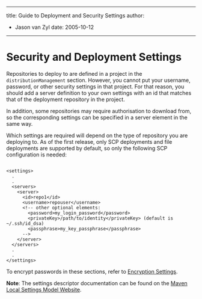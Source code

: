 ---

title: Guide to Deployment and Security Settings
author: 
- Jason van Zyl
date: 2005-10-12
----------------

<!--
Licensed to the Apache Software Foundation (ASF) under one
or more contributor license agreements.  See the NOTICE file
distributed with this work for additional information
regarding copyright ownership.  The ASF licenses this file
to you under the Apache License, Version 2.0 (the
"License"); you may not use this file except in compliance
with the License.  You may obtain a copy of the License at

http://www.apache.org/licenses/LICENSE-2.0

Unless required by applicable law or agreed to in writing,
software distributed under the License is distributed on an
"AS IS" BASIS, WITHOUT WARRANTIES OR CONDITIONS OF ANY
KIND, either express or implied.  See the License for the
specific language governing permissions and limitations
under the License.
-->

# Security and Deployment Settings

Repositories to deploy to are defined in a project in the `distributionManagement` section. However, you cannot put your username, password, or other security settings in that project. For that reason, you should add a server definition to your own settings with an id that matches that of the deployment repository in the project.

In addition, some repositories may require authorisation to download from, so the corresponding settings can be specified in a server element in the same way.

Which settings are required will depend on the type of repository you are deploying to. As of the first release, only SCP deployments and file deployments are supported by default, so only the following SCP configuration is needed:

```unknown

<settings>
  .
  .
  <servers>
    <server>
      <id>repo1</id>
      <username>repouser</username>
      <!-- other optional elements:
        <password>my_login_password</password>
        <privateKey>/path/to/identity</privateKey> (default is ~/.ssh/id_dsa)
        <passphrase>my_key_passphrase</passphrase>
      -->
    </server>
  </servers>
  .
  .
</settings>
```

To encrypt passwords in these sections, refer to [Encryption Settings](./guide-encryption.html).

**Note**: The settings descriptor documentation can be found on the [Maven Local Settings Model Website](../../maven-settings/settings.html).

